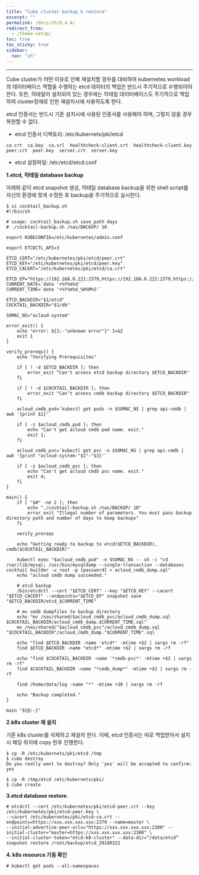 ```yaml
---
title: "Cube cluster backup & restore"
excerpt: ""
permalink: /docs/zh/8.4.4/
redirect_from:
  - /theme-setup/
toc: true
toc_sticky: true
sidebar:
  nav: "zh"
---
```


---
Cube cluster가 어떤 이유로 인해 재설치할 경우를 대비하여 kubernetes workload의 데이터베이스 역할을 수행하는 etcd 데이터의 백업은 반드시 주기적으로 수행되어야 한다.
또한, 칵테일이 설치되어 있는 경우에는 칵테일 데이터베이스도 주기적으로 백업하여 cluster장애로 인한 재설치시에 사용하도록 한다.

etcd 인증서는 반드시 기존 설치시에 사용된 인증서를 사용해야 하며, 그렇지 않을 경우 복원할 수 없다.

* etcd 인증서 디렉토리: /etc/kubernets/pki/etcd
```
ca.crt  ca.key  ca.srl  healthcheck-client.crt  healthcheck-client.key  peer.crt  peer.key  server.crt  server.key
```
* etcd 설정파일: /etc/etcd/etcd.conf

**1.etcd, 칵테일 database backup**

아래와 같이 etcd snapshot 생성, 칵테일 database backup을 위한 shell script를 자신의 환경에 맞게 수정한 후 backup을 주기적으로 실시한다.
```
$ vi cocktail_backup.sh
#!/bin/sh

# usage: cocktail_backup.sh save_path days
# ./cocktail-backup.sh /nas/BACKUP/ 10

export KUBECONFIG=/etc/kubernetes/admin.conf

export ETCDCTL_API=3

ETCD_CERT="/etc/kubernetes/pki/etcd/peer.crt"
ETCD_KEY="/etc/kubernetes/pki/etcd/peer.key"
ETCD_CACERT="/etc/kubernetes/pki/etcd/ca.crt"

ETCD_EP="https://192.168.0.221:2379,https://192.168.0.222:2379,https://192.168.0.223:2379"
CURRENT_DATE=`date '+%Y%m%d'`
CURRENT_TIME=`date '+%Y%m%d_%H%M%S'`

ETCD_BACKDIR="$1/etcd"
COCKTAIL_BACKDIR="$1/db"

SOMAC_NS="acloud-system"

error_exit() {
    echo "error: ${1:-"unknown error"}" 1>&2
    exit 1
}

verify_prereqs() {
    echo "Verifying Prerequisites"

    if [ ! -d $ETCD_BACKDIR ]; then
        error_exit "Can't access etcd backup directory $ETCD_BACKDIR"
    fi

    if [ ! -d $COCKTAIL_BACKDIR ]; then
        error_exit "Can't access cmdb backup directory $ETCD_BACKDIR"
    fi

    acloud_cmdb_pod=`kubectl get pods -n $SOMAC_NS | grep api-cmdb | awk '{print $1}'`

	if [ -z $acloud_cmdb_pod ]; then
		echo "Can't get acloud cmdb pod name. exit."
		exit 1;
	fi

	acloud_cmdb_pvc=`kubectl get pvc -n $SOMAC_NS | grep api-cmdb | awk '{print "acloud-system-"$1"-"$3}'`

	if [ -z $acloud_cmdb_pvc ]; then
		echo "Can't get acloud cmdb pvc name. exit."
		exit 4;
	fi
}

main() {
    if [ "$#" -ne 2 ]; then
		echo "./cocktail-backup.sh /nas/BACKUP/ 10"
        error_exit "Illegal number of parameters. You must pass backup directory path and number of days to keep backups"
    fi

    verify_prereqs

    echo "Getting ready to backup to etcd($ETCD_BACKDIR), cmdb($COCKTAIL_BACKDIR)"

    kubectl exec "$acloud_cmdb_pod" -n $SOMAC_NS -- sh -c "cd /var/lib/mysql; /usr/bin/mysqldump --single-transaction --databases cocktail builder -u root -p [password] > acloud_cmdb_dump.sql"
    echo "acloud cmdb dump succeeded."

    # etcd backup
    /bin/etcdctl --cert "$ETCD_CERT" --key "$ETCD_KEY" --cacert "$ETCD_CACERT" --endpoints="$ETCD_EP" snapshot save "$ETCD_BACKDIR/etcd_$CURRENT_TIME"

    # mv cmdb dumpfiles to backup directory
	echo "mv /nas/shared/$acloud_cmdb_pvc/acloud_cmdb_dump.sql $COCKTAIL_BACKDIR/acloud_cmdb_dump.$CURRENT_TIME.sql"
    mv /nas/shared/"$acloud_cmdb_pvc"/acloud_cmdb_dump.sql "$COCKTAIL_BACKDIR"/acloud_cmdb_dump."$CURRENT_TIME".sql

	echo "find $ETCD_BACKDIR -name 'etcd*' -mtime +$2 | xargs rm -rf"
	find $ETCD_BACKDIR -name "etcd*" -mtime +$2 | xargs rm -rf

	echo "find $COCKTAIL_BACKDIR -name '*cmdb-pvc*' -mtime +$2 | xargs rm -rf"
	find $COCKTAIL_BACKDIR -name "*cmdb_dump*" -mtime +$2 | xargs rm -rf

	find /home/data/log -name "*" -mtime +30 | xargs rm -rf

    echo "Backup completed."
}

main "${@:-}"
```
**2.k8s cluster 재 설치**

기존 k8s cluster를 삭제하고 재설치 한다. 이때, etcd 인증서는 따로 백업받아서 설치시 해당 위치에 copy 한후 진행한다.

```
$ cp -R /etc/kubernets/pki/etcd /tmp
$ cube destroy
Do you really want to destroy? Only 'yes' will be accepted to confirm: yes

$ cp -R /tmp/etcd /etc/kubernets/pki/
$ cube create
```

**3.etcd database restore.**

```
# etcdctl --cert /etc/kubernetes/pki/etcd-peer.crt --key /etc/kubernetes/pki/etcd-peer.key \
--cacert /etc/kubernetes/pki/etcd-ca.crt --endpoints=https://xxx.xxx.xxx.xxx:2379 --name=master \
--initial-advertise-peer-urls="https://xxx.xxx.xxx.xxx:2380" --initial-cluster="master=https://xxx.xxx.xxx.xxx:2380" \
--initial-cluster-token="etcd-k8-cluster" --data-dir=“/data/etcd” snapshot restore /root/backup/etcd_20180322
```

**4. k8s resource 기동 확인**

```
# kubectl get pods --all-namespaces
```
